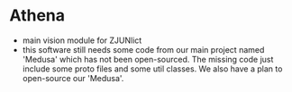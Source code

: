 # Athena
* main vision module for ZJUNlict
* this software still needs some code from our main project named 'Medusa' which has not been open-sourced. The missing code just include some proto files and some util classes. We also have a plan to open-source our 'Medusa'.

